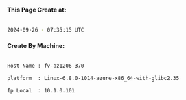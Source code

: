 
   
#### This Page Create at:

```bash

2024-09-26 - 07:35:15 UTC

```

#### Create By Machine:

```bash

Host Name : fv-az1206-370

platform  : Linux-6.8.0-1014-azure-x86_64-with-glibc2.35

Ip Local  : 10.1.0.101

```


